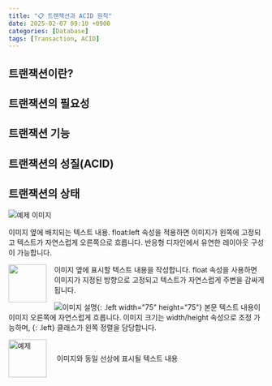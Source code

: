 ```yaml
---
title: "📋 트랜잭션과 ACID 원칙"
date: 2025-02-07 09:10 +0900
categories: [Database]
tags: [Transaction, ACID]
---
```


## 트랜잭션이란?


## 트랜잭션의 필요성

## 트랜잭션 기능

## 트랜잭션의 성질(ACID)

## 트랜잭션의 상태

<div class="float-container">
    <img src="https://encrypted-tbn0.gstatic.com/images?q=tbn:ANd9GcScRCenBN5JIfCZT16wTy-MCe0oa8peTDggUA&s" alt="예제 이미지">
    <p>이미지 옆에 배치되는 텍스트 내용. float:left 속성을 적용하면 이미지가 왼쪽에 고정되고 텍스트가 자연스럽게 오른쪽으로 흐릅니다. 반응형 디자인에서 유연한 레이아웃 구성이 가능합니다.</p>
</div>

<div>
<img src="https://encrypted-tbn0.gstatic.com/images?q=tbn:ANd9GcScRCenBN5JIfCZT16wTy-MCe0oa8peTDggUA&s" style="float:left; width:75px; margin-right:15px;">
<p>이미지 옆에 표시할 텍스트 내용을 작성합니다. float 속성을 사용하면 이미지가 지정된 방향으로 고정되고 텍스트가 자연스럽게 주변을 감싸게 됩니다.</p>
</div>

![이미지 설명](https://encrypted-tbn0.gstatic.com/images?q=tbn:ANd9GcScRCenBN5JIfCZT16wTy-MCe0oa8peTDggUA&s){: .left width="75" height="75"}
본문 텍스트 내용이 이미지 오른쪽에 자연스럽게 흐릅니다. 
이미지 크기는 width/height 속성으로 조정 가능하며, 
{: .left} 클래스가 왼쪽 정렬을 담당합니다.

<div style="display: flex; align-items: center; gap: 20px;">
  <img src="https://encrypted-tbn0.gstatic.com/images?q=tbn:ANd9GcScRCenBN5JIfCZT16wTy-MCe0oa8peTDggUA&s" alt="예제" style="width: 75px;">
  <p>이미지와 동일 선상에 표시될 텍스트 내용</p>
</div>


